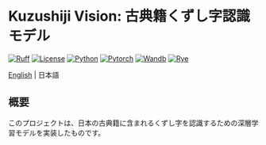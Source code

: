 # Kuzushiji Vision: 古典籍くずし字認識モデル

[![Ruff](https://github.com/Kotomiya07/kuzushiji-vision/actions/workflows/ruff.yml/badge.svg)](https://github.com/Kotomiya07/kuzushiji-vision/actions/workflows/ruff.yml)
[![License](https://img.shields.io/badge/License-Apache2.0-D22128.svg?logo=apache)](LICENSE)
[![Python](https://img.shields.io/badge/-Python-FFDD55.svg?logo=python)](https://www.python.org/)
[![Pytorch](https://img.shields.io/badge/-Pytorch-F1F3F4.svg?logo=pytorch)](https://pytorch.org/blog/pytorch2-5/)
[![Wandb](https://img.shields.io/badge/-WandB-F1F3F4.svg?logo=weightsandbiases)](https://rye.astral.sh/)
[![Rye](https://img.shields.io/badge/-Rye-000000.svg?logo=rye)](https://rye.astral.sh/)

[English](README_en.md) | 日本語

## 概要

このプロジェクトは、日本の古典籍に含まれるくずし字を認識するための深層学習モデルを実装したものです。
